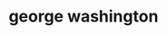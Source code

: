---
pid: CH507
title: george washington
location_transcription: Art Museum
zipcode: '19111'
outside_phl: 
neighborhood: Lawndale,Castor Gardens
age: '52'
age_range: 50-59
instagram: 
image_file_name: CH_507.jpg
proposal_transcription: Monument is of george washington in uniform on horseback looking
  down the parkway
topic: Figure,History
topic_summary: 0, 0
type: Sculpture Statue
keywords_other: george washington, art museum, parkway, benjamin franklin parkway
credit: 
image_labels: 
twitter: 
facebook: 
permalink: "/monuments/ch507/"
layout: item-page
---